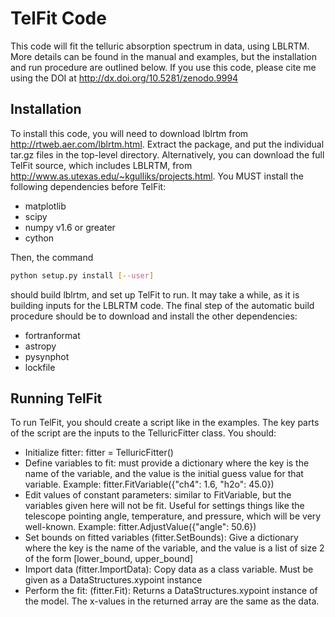TelFit Code
===========

This code will fit the telluric absorption spectrum in data, using LBLRTM. More details can be found in the manual and examples, but the installation and run procedure are outlined below. If you use this code, please cite me using the DOI at http://dx.doi.org/10.5281/zenodo.9994 


Installation
------------

To install this code, you will need to download lblrtm from http://rtweb.aer.com/lblrtm.html. Extract the package, and put the individual tar.gz files in the top-level directory. Alternatively, you can download the full TelFit source, which includes LBLRTM, from http://www.as.utexas.edu/~kgulliks/projects.html. You MUST install the following dependencies before TelFit:
  
  - matplotlib
  - scipy
  - numpy  v1.6 or greater
  - cython

 Then, the command 

```bash
python setup.py install [--user]
```

should build lblrtm, and set up TelFit to run. It may take a while, as it is building inputs for the LBLRTM code. The final step of the automatic build procedure should be to download and install the other dependencies:

   - fortranformat
   - astropy
   - pysynphot
   - lockfile


Running TelFit
--------------

To run TelFit, you should create a script like in the examples. The key parts of the script are the inputs to the TelluricFitter class. You should:

  - Initialize fitter: fitter = TelluricFitter()
  - Define variables to fit: must provide a dictionary where
      the key is the name of the variable, and the value is
      the initial guess value for that variable.
      Example: fitter.FitVariable({"ch4": 1.6, "h2o": 45.0})
  - Edit values of constant parameters: similar to FitVariable,
      but the variables given here will not be fit. Useful for 
      settings things like the telescope pointing angle, temperature,
      and pressure, which will be very well-known.
      Example: fitter.AdjustValue({"angle": 50.6})
  - Set bounds on fitted variables (fitter.SetBounds): Give a dictionary
      where the key is the name of the variable, and the value is
      a list of size 2 of the form [lower_bound, upper_bound]
  - Import data (fitter.ImportData): Copy data as a class variable.
      Must be given as a DataStructures.xypoint instance
  - Perform the fit: (fitter.Fit):
      Returns a DataStructures.xypoint instance of the model. The 
      x-values in the returned array are the same as the data.
